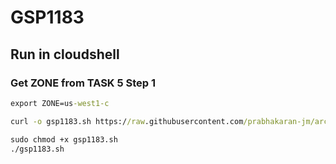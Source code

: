 # GSP1183
## Run in cloudshell
### Get ZONE from TASK 5 Step 1
```cmd
export ZONE=us-west1-c

curl -o gsp1183.sh https://raw.githubusercontent.com/prabhakaran-jm/arcade-june2024/master/Level1/gsp1183.sh

sudo chmod +x gsp1183.sh
./gsp1183.sh
```